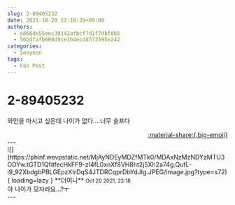 ```yaml
---
slug: 2-89405232
date: 2021-10-20 22:18:29+09:00
authors:
  - e866de55eec30142afbcf7d1f7dbf8b5
  - 56bdfafb606d9ce1b4ecdd572595e242
categories:
  - Seoyeon
tags:
  - Fan Post
---
```


# 2-89405232

<div class="post-container" markdown="1">
<div class="content-container md-sidebar__scrollwrap" markdown="1">

와인을 마시고 싶은데 나이가 없다....너무 슬프다

</div>
</div>

<div style="text-align: right;" markdown="1">
<a href="https://weverse.io/fromis9/fanpost/2-89405232" style="text-align: right;">:material-share:{.big-emoji}</a>
</div>
---

<div class="comments-container md-sidebar__scrollwrap" markdown="1">
<div class="comment" markdown="1">
<div class='id-container' markdown="1">
![](https://phinf.wevpstatic.net/MjAyNDEyMDZfMTk0/MDAxNzMzNDYzMTU3ODYw.tGTD1QfitfecHkFF9-zI4fL0xnXf8VH8ht2j5Xh2a74g.QufL-i9_92XbdgbPBLGEpzXIrDqS4JTDRCqprDbYdJIg.JPEG/image.jpg?type=s72){ loading=lazy }
**<span class="artist">더여니</span>** <small>Oct 20 2021, 22:18</small><br>
</div>
<div class='comment-body' markdown="1">
아 나이가 모자라요...?ㅜ
</div>
</div>
</div>
---
